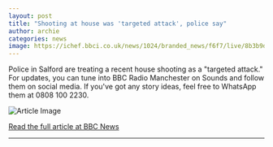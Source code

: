 ```yaml
---
layout: post
title: "Shooting at house was 'targeted attack', police say"
author: archie
categories: news
image: https://ichef.bbci.co.uk/news/1024/branded_news/f6f7/live/8b3b9d90-a370-11f0-b741-177e3e2c2fc7.jpg
---
```

Police in Salford are treating a recent house shooting as a "targeted attack." For updates, you can tune into BBC Radio Manchester on Sounds and follow them on social media. If you've got any story ideas, feel free to WhatsApp them at 0808 100 2230.

![Article Image](https://ichef.bbci.co.uk/news/1024/branded_news/f6f7/live/8b3b9d90-a370-11f0-b741-177e3e2c2fc7.jpg)

[Read the full article at BBC News](https://www.bbc.com/news/articles/c5y5ln04n4zo?at_medium=RSS&at_campaign=rss)

---
